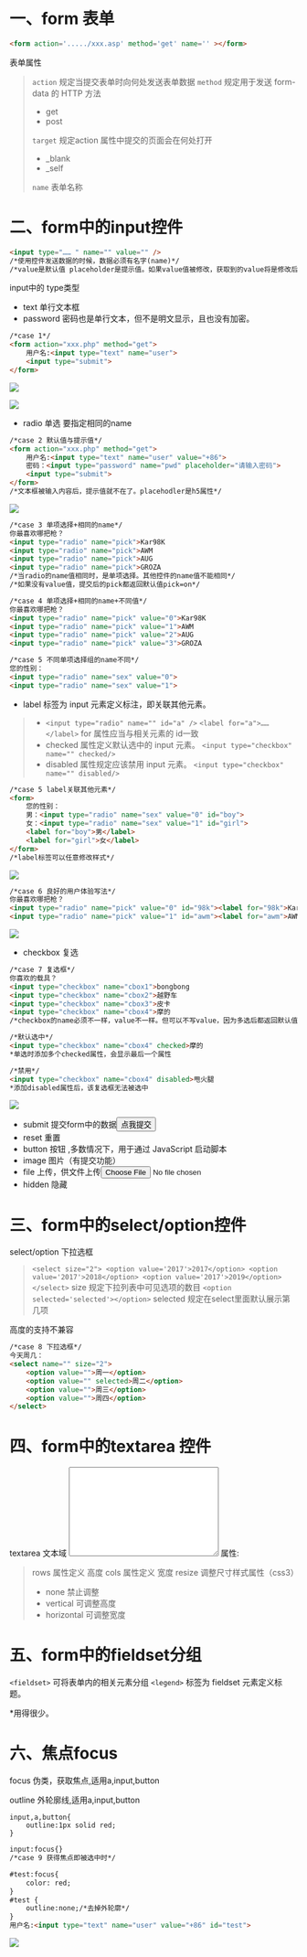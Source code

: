 # 一、form 表单

```html
<form action='...../xxx.asp' method='get' name='' ></form>
```

表单属性

> `action` 规定当提交表单时向何处发送表单数据 
> `method` 规定用于发送 form-data 的 HTTP 方法
>
> - get
> - post
>
> `target` 规定action 属性中提交的页面会在何处打开
>
> - _blank
> - _self
>
> `name` 表单名称

# 二、form中的input控件

```html
<input type="…… " name="" value="" />
/*使用控件发送数据的时候，数据必须有名字(name)*/
/*value是默认值 placeholder是提示值。如果value值被修改，获取到的value将是修改后的值*/
```

input中的 type类型

- text 单行文本框
- password 密码也是单行文本，但不是明文显示，且也没有加密。

```html
/*case 1*/
<form action="xxx.php" method="get">
    用户名:<input type="text" name="user">
    <input type="submit">
</form>
```

![](G:\WEB前端系统班\HTML精英实验班课堂操作&作业\笔记\pic\26.png)

![](G:\WEB前端系统班\HTML精英实验班课堂操作&作业\笔记\pic\27.png)

- radio 单选 要指定相同的name

```html
/*case 2 默认值与提示值*/
<form action="xxx.php" method="get">
    用户名:<input type="text" name="user" value="+86">
    密码：<input type="password" name="pwd" placeholder="请输入密码">
    <input type="submit">
</form>
/*文本框被输入内容后，提示值就不在了。placehodler是h5属性*/
```

![](G:\WEB前端系统班\HTML精英实验班课堂操作&作业\笔记\pic\28.png)



```html
/*case 3 单项选择+相同的name*/
你最喜欢哪把枪？
<input type="radio" name="pick">Kar98K
<input type="radio" name="pick">AWM
<input type="radio" name="pick">AUG
<input type="radio" name="pick">GROZA
/*当radio的name值相同时，是单项选择。其他控件的name值不能相同*/
/*如果没有value值，提交后的pick都返回默认值pick=on*/

/*case 4 单项选择+相同的name+不同值*/
你最喜欢哪把枪？
<input type="radio" name="pick" value="0">Kar98K
<input type="radio" name="pick" value="1">AWM
<input type="radio" name="pick" value="2">AUG
<input type="radio" name="pick" value="3">GROZA

/*case 5 不同单项选择组的name不同*/
您的性别：
<input type="radio" name="sex" value="0">
<input type="radio" name="sex" value="1">
```



- label 标签为 input 元素定义标注，即关联其他元素。

> - `<input type="radio" name="" id="a" />` 
>   `<label for="a">……</label>` for 属性应当与相关元素的 id一致
> - checked 属性定义默认选中的 input 元素。 
>   `<input type="checkbox" name="" checked/>`
> - disabled 属性规定应该禁用 input 元素。 
>   `<input type="checkbox" name="" disabled/>`

```html
/*case 5 label关联其他元素*/
<form>
    您的性别：
    男：<input type="radio" name="sex" value="0" id="boy">
    女：<input type="radio" name="sex" value="1" id="girl">
    <label for="boy">男</label>
	<label for="girl">女</label>
</form>
/*label标签可以任意修改样式*/
```

![](G:\WEB前端系统班\HTML精英实验班课堂操作&作业\笔记\pic\29.png)

<!--图示效果即是说，当点击文字“女”的时候，单选框“女”被选中-->

```html
/*case 6 良好的用户体验写法*/
你最喜欢哪把枪？
<input type="radio" name="pick" value="0" id="98k"><label for="98k">Kar98k</label>
<input type="radio" name="pick" value="1" id="awm"><label for="awm">AWM</label>
```

![](G:\WEB前端系统班\HTML精英实验班课堂操作&作业\笔记\pic\30.png)

<!--点击文字，自动选择按钮。一般都需要这样的辅助连接-->



- checkbox 复选

```html
/*case 7 复选框*/
你喜欢的载具？
<input type="checkbox" name="cbox1">bongbong
<input type="checkbox" name="cbox2">越野车
<input type="checkbox" name="cbox3">皮卡
<input type="checkbox" name="cbox4">摩的
/*checkbox的name必须不一样，value不一样。但可以不写value，因为多选后都返回默认值on*/

/*默认选中*/
<input type="checkbox" name="cbox4" checked>摩的
*单选时添加多个checked属性，会显示最后一个属性

/*禁用*/
<input type="checkbox" name="cbox4" disabled>甩火腿
*添加disabled属性后，该复选框无法被选中
```

![](G:\WEB前端系统班\HTML精英实验班课堂操作&作业\笔记\pic\31.png)

- submit 提交form中的数据<input type="submit"   value="点我提交">
- reset 重置
- button 按钮 ,多数情况下，用于通过 JavaScript 启动脚本
- image 图片（有提交功能）
- file 上传，供文件上传<input type="file" name="file">
- hidden 隐藏<input type="hidden" name="hide" value="1">

# 三、form中的select/option控件

select/option 下拉选框

> `<select size="2"> <option value='2017'>2017</option> <option value='2017'>2018</option> <option value='2017'>2019</option> </select>` 
> size 规定下拉列表中可见选项的数目 
> `<option selected='selected'></option>` 
> selected 规定在select里面默认展示第几项

高度的支持不兼容

```html
/*case 8 下拉选框*/
今天周几：
<select name="" size="2">
    <option value="">周一</option>
    <option value="" selected>周二</option>
    <option value="">周三</option>
    <option value="">周四</option>
</select>
```

# 四、form中的textarea 控件

textarea 文本域 <textarea name="" id="" cols="30" rows="10"></textarea>
属性:

> rows 属性定义 高度 
> cols 属性定义 宽度 
> resize 调整尺寸样式属性（css3）
>
> - none 禁止调整
> - vertical 可调整高度
> - horizontal 可调整宽度

# 五、form中的fieldset分组

`<fieldset>` 可将表单内的相关元素分组 
`<legend>` 标签为 fieldset 元素定义标题。

*用得很少。

# 六、焦点focus

focus 伪类，获取焦点,适用a,input,button

outline 外轮廓线,适用a,input,button

```
input,a,button{
	outline:1px solid red;
}
```

```html
input:focus{}
/*case 9 获得焦点即被选中时*/

#test:focus{
	color: red;
}
#test {
    outline:none;/*去掉外轮廓*/
}
用户名:<input type="text" name="user" value="+86" id="test">

```

![](G:\WEB前端系统班\HTML精英实验班课堂操作&作业\笔记\pic\32.png)